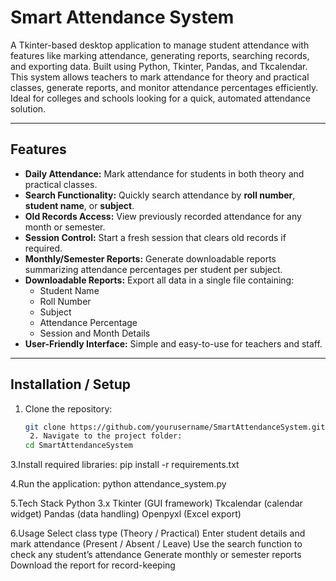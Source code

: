 # Smart Attendance System

A Tkinter-based desktop application to manage student attendance with features like marking attendance, generating reports, searching records, and exporting data. Built using Python, Tkinter, Pandas, and Tkcalendar. This system allows teachers to mark attendance for theory and practical classes, generate reports, and monitor attendance percentages efficiently. Ideal for colleges and schools looking for a quick, automated attendance solution.

---

## **Features**

- **Daily Attendance:** Mark attendance for students in both theory and practical classes.
- **Search Functionality:** Quickly search attendance by **roll number**, **student name**, or **subject**.
- **Old Records Access:** View previously recorded attendance for any month or semester.
- **Session Control:** Start a fresh session that clears old records if required.
- **Monthly/Semester Reports:** Generate downloadable reports summarizing attendance percentages per student per subject.
- **Downloadable Reports:** Export all data in a single file containing:
  - Student Name  
  - Roll Number  
  - Subject  
  - Attendance Percentage  
  - Session and Month Details
- **User-Friendly Interface:** Simple and easy-to-use for teachers and staff.

---

## **Installation / Setup**

1. Clone the repository:
   ```bash
   git clone https://github.com/yourusername/SmartAttendanceSystem.git
    2. Navigate to the project folder:
   cd SmartAttendanceSystem

3.Install required libraries:
pip install -r requirements.txt

4.Run the application:
python attendance_system.py

5.Tech Stack
Python 3.x
Tkinter (GUI framework)
Tkcalendar (calendar widget)
Pandas (data handling)
Openpyxl (Excel export)


6.Usage
Select class type (Theory / Practical)
Enter student details and mark attendance (Present / Absent / Leave)
Use the search function to check any student’s attendance
Generate monthly or semester reports
Download the report for record-keeping



